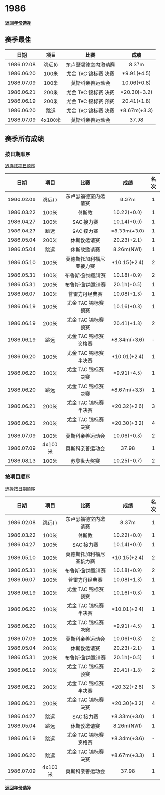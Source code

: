 # 1986

**[返回年份选择](../Results.md)**

## 赛季最佳

|     日期     |   项目   |      比赛       |      成绩      |
| :--------: | :----: | :-----------: | :----------: |
| 1986.02.08 | 跳远(i)  |  东卢瑟福德室内邀请赛   |    8.37m     |
| 1986.06.20 |  100米  | 尤金 TAC 锦标赛 决赛 | *9.91(+4.5)  |
| 1986.07.09 |  100米  |   莫斯科亲善运动会    | 10.06(+0.8)  |
| 1986.06.21 |  200米  | 尤金 TAC 锦标赛 决赛 | *20.30(+3.2) |
| 1986.06.19 |  200米  | 尤金 TAC 锦标赛 预赛 | 20.41(+1.8)  |
| 1986.06.20 |   跳远   | 尤金 TAC 锦标赛 决赛 | *8.67m(+3.3) |
| 1986.07.09 | 4x100米 |   莫斯科亲善运动会    |    37.98     |

## 赛季所有成绩

### 按日期顺序<a id='1'></a>

[选择按项目顺序](#2)

|     日期     |   项目   |       比赛       |      成绩      | 名次  |
| :--------: | :----: | :------------: | :----------: | :-: |
| 1986.02.08 | 跳远(i)  |   东卢瑟福德室内邀请赛   |    8.37m     |  1  |
| 1986.03.22 |  100米  |      休斯敦       | 10.22(+0.0)  |  1  |
| 1986.04.27 |  100米  |    SAC 接力赛     | 10.14(+0.0)  |  1  |
| 1986.04.27 |   跳远   |    SAC 接力赛     | *8.33m(+3.0) |  1  |
| 1986.05.04 |  200米  |     休斯敦邀请赛     | 20.23(+2.1)  |  1  |
| 1986.05.04 |   跳远   |     休斯敦邀请赛     |  8.26m(NWI)  |  1  |
| 1986.05.10 |  100米  |  莫德斯托加利福尼亚接力赛  | *10.15(+2.4) |  2  |
| 1986.05.31 |  100米  |   布鲁斯·詹纳邀请赛    | 10.18(+0.9)  |  2  |
| 1986.05.31 |  200米  |   布鲁斯·詹纳邀请赛    | 20.1h(+0.5)  |  1  |
| 1986.06.07 |  100米  |    普雷方丹经典赛     | 10.08(+1.3)  |  1  |
| 1986.06.19 |  100米  | 尤金 TAC 锦标赛 预赛  | 10.16(+0.3)  |  1  |
| 1986.06.19 |  200米  | 尤金 TAC 锦标赛 预赛  | 20.41(+1.8)  |  2  |
| 1986.06.19 |   跳远   | 尤金 TAC 锦标赛 资格赛 | *8.34m(+3.6) |  -  |
| 1986.06.20 |  100米  | 尤金 TAC 锦标赛 半决赛 | *10.01(+2.4) |  1  |
| 1986.06.20 |  100米  | 尤金 TAC 锦标赛 决赛  | *9.91(+4.5)  |  1  |
| 1986.06.20 |   跳远   | 尤金 TAC 锦标赛 决赛  | *8.67m(+3.3) |  1  |
| 1986.06.21 |  200米  | 尤金 TAC 锦标赛 半决赛 | *20.32(+2.6) |  3  |
| 1986.06.21 |  200米  | 尤金 TAC 锦标赛 决赛  | *20.30(+3.2) |  4  |
| 1986.07.09 |  100米  |    莫斯科亲善运动会    | 10.06(+0.8)  |  2  |
| 1986.07.09 | 4x100米 |    莫斯科亲善运动会    |    37.98     |  1  |
| 1986.08.13 |  100米  |     苏黎世大奖赛     | 10.25(-0.7)  |  2  |

### 按项目顺序<a id='2'></a>

[选择按日期顺序](#1)

|     日期     |   项目   |       比赛       |      成绩      | 名次  |
| :--------: | :----: | :------------: | :----------: | :-: |
| 1986.02.08 | 跳远(i)  |   东卢瑟福德室内邀请赛   |    8.37m     |  1  |
| 1986.03.22 |  100米  |      休斯敦       | 10.22(+0.0)  |  1  |
| 1986.04.27 |  100米  |    SAC 接力赛     | 10.14(+0.0)  |  1  |
| 1986.05.10 |  100米  |  莫德斯托加利福尼亚接力赛  | *10.15(+2.4) |  2  |
| 1986.05.31 |  100米  |   布鲁斯·詹纳邀请赛    | 10.18(+0.9)  |  2  |
| 1986.06.07 |  100米  |    普雷方丹经典赛     | 10.08(+1.3)  |  1  |
| 1986.06.19 |  100米  | 尤金 TAC 锦标赛 预赛  | 10.16(+0.3)  |  1  |
| 1986.06.20 |  100米  | 尤金 TAC 锦标赛 半决赛 | *10.01(+2.4) |  1  |
| 1986.06.20 |  100米  | 尤金 TAC 锦标赛 决赛  | *9.91(+4.5)  |  1  |
| 1986.07.09 |  100米  |    莫斯科亲善运动会    | 10.06(+0.8)  |  2  |
| 1986.05.04 |  200米  |     休斯敦邀请赛     | 20.23(+2.1)  |  1  |
| 1986.05.31 |  200米  |   布鲁斯·詹纳邀请赛    | 20.1h(+0.5)  |  1  |
| 1986.06.19 |  200米  | 尤金 TAC 锦标赛 预赛  | 20.41(+1.8)  |  2  |
| 1986.06.21 |  200米  | 尤金 TAC 锦标赛 半决赛 | *20.32(+2.6) |  3  |
| 1986.06.21 |  200米  | 尤金 TAC 锦标赛 决赛  | *20.30(+3.2) |  4  |
| 1986.04.27 |   跳远   |    SAC 接力赛     | *8.33m(+3.0) |  1  |
| 1986.05.04 |   跳远   |     休斯敦邀请赛     |  8.26m(NWI)  |  1  |
| 1986.06.19 |   跳远   | 尤金 TAC 锦标赛 资格赛 | *8.34m(+3.6) |  -  |
| 1986.06.20 |   跳远   | 尤金 TAC 锦标赛 决赛  | *8.67m(+3.3) |  1  |
| 1986.07.09 | 4x100米 |    莫斯科亲善运动会    |    37.98     |  1  |

**[返回年份选择](../Results.md)**
